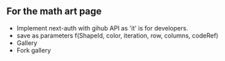 ## For the math art page


- Implement next-auth with gihub API as 'it' is for developers. 
- save as parameters 
    f(ShapeId, color, iteration, row, columns, codeRef) 
- Gallery 
- Fork gallery 






